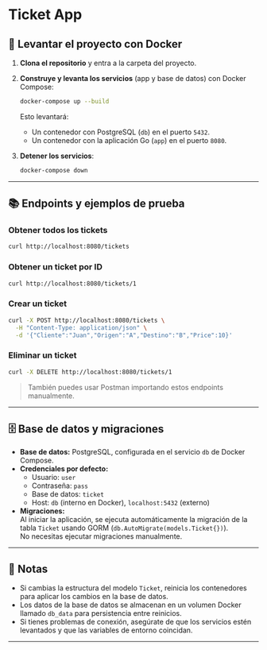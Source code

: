 ﻿# Ticket App

## 🚀 Levantar el proyecto con Docker

1. **Clona el repositorio** y entra a la carpeta del proyecto.

2. **Construye y levanta los servicios** (app y base de datos) con Docker Compose:

   ```sh
   docker-compose up --build
   ```

   Esto levantará:
   - Un contenedor con PostgreSQL (`db`) en el puerto `5432`.
   - Un contenedor con la aplicación Go (`app`) en el puerto `8080`.

3. **Detener los servicios**:

   ```sh
   docker-compose down
   ```

---

## 📚 Endpoints y ejemplos de prueba

### Obtener todos los tickets

```sh
curl http://localhost:8080/tickets
```

### Obtener un ticket por ID

```sh
curl http://localhost:8080/tickets/1
```

### Crear un ticket

```sh
curl -X POST http://localhost:8080/tickets \
  -H "Content-Type: application/json" \
  -d '{"Cliente":"Juan","Origen":"A","Destino":"B","Price":10}'
```

### Eliminar un ticket

```sh
curl -X DELETE http://localhost:8080/tickets/1
```

> También puedes usar Postman importando estos endpoints manualmente.

---

## 🗄️ Base de datos y migraciones

- **Base de datos:** PostgreSQL, configurada en el servicio `db` de Docker Compose.
- **Credenciales por defecto:**
  - Usuario: `user`
  - Contraseña: `pass`
  - Base de datos: `ticket`
  - Host: `db` (interno en Docker), `localhost:5432` (externo)
- **Migraciones:**  
  Al iniciar la aplicación, se ejecuta automáticamente la migración de la tabla `Ticket` usando GORM (`db.AutoMigrate(models.Ticket{})`).  
  No necesitas ejecutar migraciones manualmente.

---

## 📝 Notas

- Si cambias la estructura del modelo `Ticket`, reinicia los contenedores para aplicar los cambios en la base de datos.
- Los datos de la base de datos se almacenan en un volumen Docker llamado `db_data` para persistencia entre reinicios.
- Si tienes problemas de conexión, asegúrate de que los servicios estén levantados y que las variables de entorno coincidan.

---
